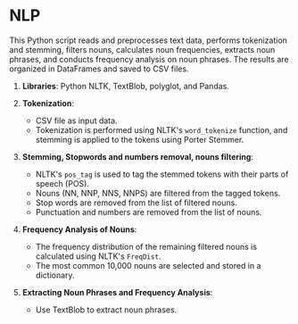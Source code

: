 # NLP

This Python script reads and preprocesses text data, performs tokenization and stemming, filters nouns, calculates noun frequencies, extracts noun phrases, and conducts frequency analysis on noun phrases. The results are organized in DataFrames and saved to CSV files.

1. **Libraries**: Python NLTK, TextBlob, polyglot, and Pandas.

2. **Tokenization**:
   - CSV file as input data.
   - Tokenization is performed using NLTK's `word_tokenize` function, and stemming is applied to the tokens using Porter Stemmer.

3. **Stemming, Stopwords and numbers removal, nouns filtering**:
   - NLTK's `pos_tag` is used to tag the stemmed tokens with their parts of speech (POS).
   - Nouns (NN, NNP, NNS, NNPS) are filtered from the tagged tokens.
   - Stop words are removed from the list of filtered nouns.
   - Punctuation and numbers are removed from the list of nouns.

4. **Frequency Analysis of Nouns**:
   - The frequency distribution of the remaining filtered nouns is calculated using NLTK's `FreqDist`.
   - The most common 10,000 nouns are selected and stored in a dictionary.

5. **Extracting Noun Phrases and Frequency Analysis**:
   - Use TextBlob to extract noun phrases.

